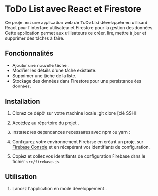 # ToDo List avec React et Firestore

Ce projet est une application web de ToDo List développée en utilisant React pour l'interface utilisateur et Firestore pour la gestion des données. Cette application permet aux utilisateurs de créer, lire, mettre à jour et supprimer des tâches à faire.

## Fonctionnalités

- Ajouter une nouvelle tâche .
- Modifier les détails d'une tâche existante.
- Supprimer une tâche de la liste.
- Stockage des données dans Firestore pour une persistance des données.

## Installation

1. Clonez ce dépôt sur votre machine locale :git clone [clé SSH]
2. Accédez au répertoire du projet .
3. Installez les dépendances nécessaires avec npm ou yarn :
4. Configurez votre environnement Firebase en créant un projet sur [Firebase Console](https://console.firebase.google.com/) et en récupérant vos identifiants de configuration.

5. Copiez et collez vos identifiants de configuration Firebase dans le fichier `src/firebase.js`.

## Utilisation

1. Lancez l'application en mode développement .
